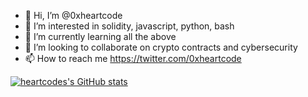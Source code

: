 - 👋 Hi, I’m @0xheartcode
- 👀 I’m interested in solidity, javascript, python, bash
- 🌱 I’m currently learning all the above
- 💞️ I’m looking to collaborate on crypto contracts and cybersecurity
- 📫 How to reach me https://twitter.com/0xheartcode


[![heartcodes's GitHub stats](https://github-readme-stats.vercel.app/api?username=heartcode)](https://github.com/heartcode/github-readme-stats)
